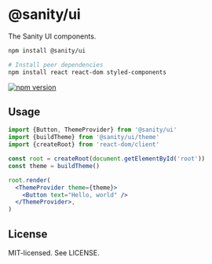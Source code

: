 # @sanity/ui

The Sanity UI components.

```sh
npm install @sanity/ui

# Install peer dependencies
npm install react react-dom styled-components
```

[![npm version](https://img.shields.io/npm/v/%40sanity%2Fui/release-v2?style=flat-square
)](https://www.npmjs.com/package/@sanity/ui/v/release-v2)

## Usage

```jsx
import {Button, ThemeProvider} from '@sanity/ui'
import {buildTheme} from '@sanity/ui/theme'
import {createRoot} from 'react-dom/client'

const root = createRoot(document.getElementById('root'))
const theme = buildTheme()

root.render(
  <ThemeProvider theme={theme}>
    <Button text="Hello, world" />
  </ThemeProvider>,
)
```

## License

MIT-licensed. See LICENSE.


